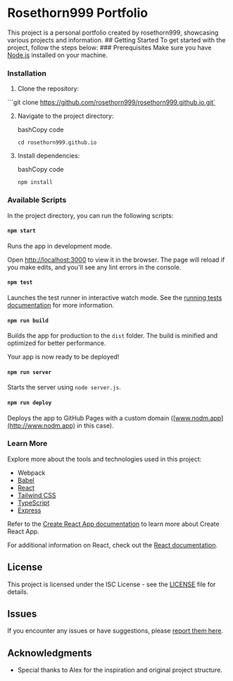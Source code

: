 # Rosethorn999 Portfolio

This project is a personal portfolio created by rosethorn999, showcasing various projects and information.  ## Getting Started  To get started with the project, follow the steps below:  ### Prerequisites  Make sure you have [Node.js](https://nodejs.org/) installed on your machine.

### Installation

1. Clone the repository:

```git clone https://github.com/rosethorn999/rosethorn999.github.io.git`

2.  Navigate to the project directory:
    
    bashCopy code
    
    `cd rosethorn999.github.io`
    
3.  Install dependencies:
    
    bashCopy code
    
    `npm install`
    

### Available Scripts

In the project directory, you can run the following scripts:

#### `npm start`

Runs the app in development mode.

Open [http://localhost:3000](http://localhost:3000) to view it in the browser. The page will reload if you make edits, and you'll see any lint errors in the console.

#### `npm test`

Launches the test runner in interactive watch mode. See the [running tests documentation](https://facebook.github.io/create-react-app/docs/running-tests) for more information.

#### `npm run build`

Builds the app for production to the `dist` folder. The build is minified and optimized for better performance.

Your app is now ready to be deployed!

#### `npm run server`

Starts the server using `node server.js`.

#### `npm run deploy`

Deploys the app to GitHub Pages with a custom domain ([www.nodm.app](http://www.nodm.app) in this case).

### Learn More

Explore more about the tools and technologies used in this project:

*   Webpack
*   [Babel](https://babeljs.io/)
*   [React](https://reactjs.org/)
*   [Tailwind CSS](https://tailwindcss.com/)
*   [TypeScript](https://www.typescriptlang.org/)
*   [Express](https://expressjs.com/)

Refer to the [Create React App documentation](https://facebook.github.io/create-react-app/docs/getting-started) to learn more about Create React App.

For additional information on React, check out the [React documentation](https://reactjs.org/).

License
-------

This project is licensed under the ISC License - see the [LICENSE](LICENSE) file for details.

Issues
------

If you encounter any issues or have suggestions, please [report them here](https://github.com/rosethorn999/rosethorn999.github.io/issues).

Acknowledgments
---------------

*   Special thanks to Alex for the inspiration and original project structure.
